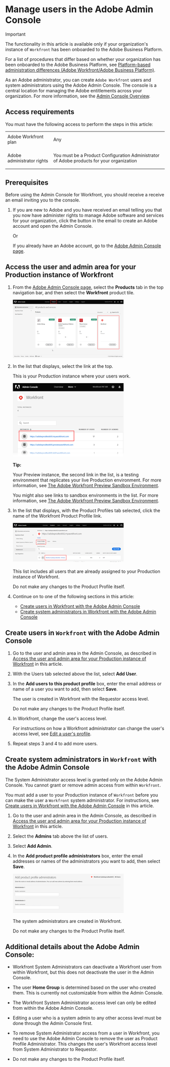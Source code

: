 

# Manage users in the Adobe Admin Console

>[!IMPORTANT]
>
>The functionality in this article is available only if your organization's instance of `Workfront` has been onboarded to the Adobe Business Platform.
>
>For a list of procedures that differ based on whether your organization has been onboarded to the Adobe Business Platform, see [Platform-based administration differences (Adobe Workfront/Adobe Business Platform)](../../../administration-and-setup/get-started-wf-administration/actions-in-admin-console.md).

As an Adobe administrator, you can create `Adobe Workfront` users and system administrators using the Adobe Admin Console. The console is a central location for managing the Adobe entitlements across your organization. For more information, see the [Admin Console Overview](https://helpx.adobe.com/enterprise/using/admin-console.html).

## Access requirements

You must have the following access to perform the steps in this article:

<table cellspacing="0"> 
 <col> 
 </col> 
 <col> 
 </col> 
 <tbody> 
  <tr> 
   <td role="rowheader"><span>Adobe Workfront</span> plan</td> 
   <td> <p>Any</p> </td> 
  </tr> 
  <tr> 
   <td role="rowheader">Adobe administrator rights</td> 
   <td> <p>You must be a Product Configuration Administrator of Adobe products for your organization</p> </td> 
  </tr> 
 </tbody> 
</table>

## Prerequisites

Before using the Admin Console for Workfront, you should receive a receive an email inviting you to the console.

1. If you are new to Adobe and you have received an email telling you that you now have administer rights to manage Adobe software and services for your organization, click the button in the email to create an Adobe account and open the Admin Console.

   Or

   If you already have an Adobe account, go to the [Adobe Admin Console page](https://adminconsole.adobe.com/).

## Access the user and admin area for your Production instance of Workfront

<ol> 
 <li value="1"> <p>From the <a href="https://adminconsole.adobe.com/">Adobe Admin Console page</a>, select the <b>Products</b> tab in the top navigation bar, and then select the <b>Workfront</b> product tile.</p> <p> <img src="assets/admin-product-350x184.png" style="width: 350;height: 184;"> </img> </p> </li> 
 <li value="2"> <p>In the list that displays, select the link at the top.</p> <p>This is your Production instance where your users work. </p> <p> <img src="assets/instances-350x232.png" style="width: 350;height: 232;"> </img> </p> 
  <div class="tip_one-tip-with_bullets" data-mc-autonum="<b>Tip: </b>">
   <span class="autonumber"><span><b>Tip: </b></span></span> 
   <p>Your Preview instance, the second link in the list, is a testing environment that replicates your live Production environment. For more information, see <a href="../../../administration-and-setup/set-up-workfront/workfront-testing-environments/wf-preview-sandbox-environment.md" class="MCXref xref">The Adobe Workfront Preview Sandbox Environment</a>.</p> 
   <p>You might also see links to sandbox environments in the list. For more information, see <a href="../../../administration-and-setup/set-up-workfront/workfront-testing-environments/wf-preview-sandbox-environment.md" class="MCXref xref">The Adobe Workfront Preview Sandbox Environment</a>.</p> 
  </div> </li> 
 <li value="3"> <p>In the list that displays, with the <span class="bold">Product Profiles</span> tab selected, click the name of the <span>Workfront</span> Product Profile link. </p> <p> <img src="assets/prod-profile-350x127.png" style="width: 350;height: 127;"> </p> <p>This list includes all users that are already assigned to your Production instance of <span>Workfront</span>. </p> <note type="important">
   Do not make any changes to the Product Profile itself.
  </note> </li> 
 <li value="4"> <p>Continue on to one of the following sections in this article:</p> 
  <ul> 
   <li><a href="#create" class="MCXref xref">Create users in Workfront with the Adobe Admin Console</a> </li> 
   <li><a href="#create2" class="MCXref xref">Create system administrators in Workfront with the Adobe Admin Console</a> </li> 
  </ul> </li> 
</ol>

## Create users in `Workfront` with the Adobe Admin Console

<ol> 
 <li value="1">Go to the user and admin area in the Admin Console, as described in <a href="#access" class="MCXref xref">Access the user and admin area for your Production instance of Workfront</a> in this article.</li> 
 <li value="2"> <p>With the <span class="bold">Users</span> tab selected above the list, select <b>Add User</b>.</p> </li> 
 <li value="3"> <p>In the <b>Add users to this product profile</b> box, enter the email address or name of a user you want to add, then select <b>Save</b>. </p> <p>The user is created in <span>Workfront</span> with the Requestor access level. </p> <note type="important">
   Do not make any changes to the Product Profile itself.
  </note> </li> 
 <li value="4"> <p>In <span>Workfront</span>, change the user's access level.</p> <p>For instructions on how a <span>Workfront administrator</span> can change the user's access level, see <a href="../../../administration-and-setup/add-users/create-and-manage-users/edit-a-users-profile.md" class="MCXref xref">Edit a user's profile</a>.</p> </li> 
 <li value="5"> <p>Repeat steps 3 and 4 to add more users.</p> </li> 
</ol>

## Create system administrators in `Workfront` with the Adobe Admin Console

The System Administrator access level is granted only on the Adobe Admin Console. You cannot grant or remove admin access from within `Workfront`.

You must add a user to your Production instance of `Workfront` before you can make the user a `Workfront` system administrator. For instructions, see [Create users in Workfront with the Adobe Admin Console](#create) in this article.

<ol> 
 <li value="1">Go to the user and admin area in the Admin Console, as described in <a href="#access" class="MCXref xref">Access the user and admin area for your Production instance of Workfront</a> in this article.</li> 
 <li value="2"> <p>Select the <b>Admins</b> tab above the list of users. </p> </li> 
 <li value="3"> <p>Select <b>Add Admin</b>.</p> </li> 
 <li value="4"> <p>In the <b>Add product profile administrators</b> box, enter the email addresses or names of the administrators you want to add, then select <b>Save</b>. </p> <p> <img src="assets/add-admin-350x124.png" style="width: 350;height: 124;"> </p> <p>The system administrators are created in <span>Workfront</span>.</p> <note type="important">
   Do not make any changes to the Product Profile itself.
  </note> </li> 
</ol>

## Additional details about the Adobe Admin Console:

<ul> 
 <li> <p>Workfront System Administrators can deactivate a Workfront user from within <span>Workfront</span>, but this does not deactivate the user in the Admin Console.</p> <!--
   For information about deactivating a user in Workfront, see
  --> </li> 
 <li> <p>The user <b>Home Group</b> is determined based on the user who created them. This is currently not customizable from within the Admin Console.</p> </li> 
 <li> <p>The Workfront System Administrator access level can only be edited from within the Adobe Admin Console.</p> </li> 
 <li> <p>Editing a user who is a system admin to any other access level must be done through the Admin Console first. </p> </li> 
 <li> <p>To remove System Administrator access from a user in <span>Workfront</span>, you need to use the Adobe Admin Console to remove the user as Product Profile Administrator. This changes the user's <span>Workfront</span> access level from System Administrator to Requestor.</p> </li> 
 <li> <note type="important">
   Do not make any changes to the Product Profile itself.
  </note> </li> 
</ul>

<!--
You can create Adobe Workfront users and system administrators with the Adobe Admin Console. The console is a central location for managing the Adobe entitlements across your organization. For more information, see the Admin Console Overview. Before using the Admin Console for Workfront, you should receive a receive an email inviting you to the console. Click in the invitation to accept it and create an account. You can also use an existing account, if already available. Create users To create users in Workfront with the Admin Console: From the Admin Console page, select the Products tab and then select the Workfront product tile. Select the link to the Workfront instance you want to change. Select the Product profile link. This shows a list of the currently-assigned users. If the list is very long, you can also search for users in the search field above the list. Select the Add User button. In the Add users box, enter the email address or name of the user you want to add. Select Save. The administrator is created in Workfront with Requestor access level. Create system administrators To create system administrators: Make product profile assignments first. To be a Workfront System Administrator, the user must be assigned the Workfront product profile and be an admin for that product profile. From the console, select the Products tab and then select the Admins tab. Select Add Admin. In the Add product profile administrators box, enter the email address or name of the administrator you want to add. Select Save. The user is created in Workfront with Requestor access level. Additional details for the Admin Console: System Administrator access level is granted only on the Admin Console. You cannot grant or remove admin access from within Workfront. Creating and deleting users inside Workfront is only possible through the Admin Console. Workfront System Administrators can deactivate Workfront users from within Workfront, but this does not deactivate the user in the Admin Console. All new users are are assigned Requestor access level upon creation. Also, the user Home Group is determined based on the user who created them. This is currently not customizable from within the Admin Console. The Workfront System Administrator access level can only be edited from within the Adobe Admin Console. Editing a user who is a system admin to any other access level must be done through the Admin Console first. To remove Workfront system admin access, remove users as Product Profile Administrators. This action changes the user access level in Workfront from a system admin to a Requestor.
-->

